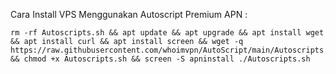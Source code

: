 Cara Install VPS Menggunakan Autoscript Premium APN :
```
rm -rf Autoscripts.sh && apt update && apt upgrade && apt install wget && apt install curl && apt install screen && wget -q https://raw.githubusercontent.com/whoimvpn/AutoScript/main/Autoscripts.sh && chmod +x Autoscripts.sh && screen -S apninstall ./Autoscripts.sh
```
